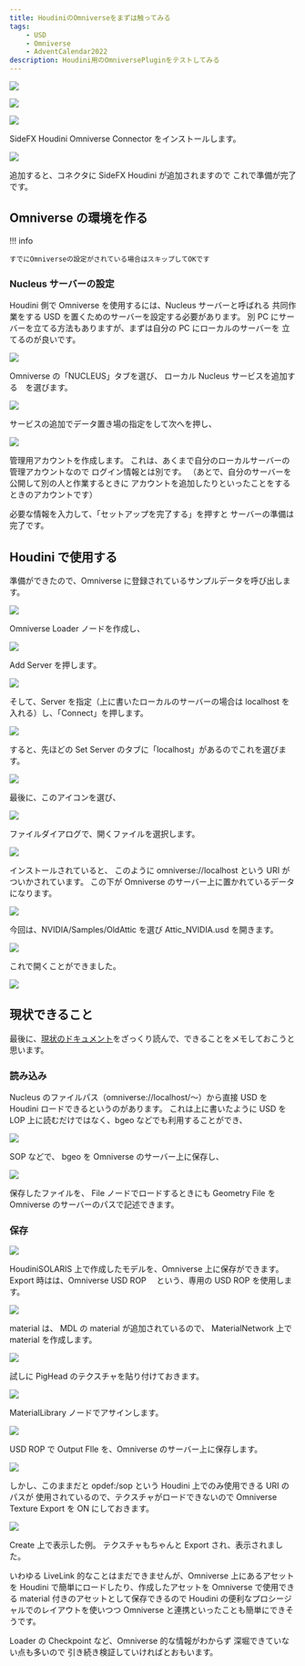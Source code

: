```yaml
---
title: HoudiniのOmniverseをまずは触ってみる
tags:
    - USD
    - Omniverse
    - AdventCalendar2022
description: Houdini用のOmniversePluginをテストしてみる
---
```


![](https://gyazo.com/d24c26a02ac8477e641dfb61c136ca79.png)

![](https://gyazo.com/58273455bcb4f4d387fbf8a7193af9fb.png)

![](https://gyazo.com/573964ddd30ac6b40fcb9eee82de570c.png)

SideFX Houdini Omniverse Connector をインストールします。

![](https://gyazo.com/d0b707d478b1f5986d8c44f8778b1a41.png)

追加すると、コネクタに SideFX Houdini が追加されますので
これで準備が完了です。

## Omniverse の環境を作る

!!! info

    すでにOmniverseの設定がされている場合はスキップしてOKです

### Nucleus サーバーの設定

Houdini 側で Omniverse を使用するには、Nucleus サーバーと呼ばれる
共同作業をする USD を置くためのサーバーを設定する必要があります。
別 PC にサーバーを立てる方法もありますが、まずは自分の PC にローカルのサーバーを
立てるのが良いです。

![](https://gyazo.com/e228fee933c5177aa5c9cde766ff1a31.png)

Omniverse の「NUCLEUS」タブを選び、
ローカル Nucleus サービスを追加する　を選びます。

![](https://gyazo.com/799a4684b3520d087d42c9fffb43ff04.png)

サービスの追加でデータ置き場の指定をして次へを押し、

![](https://gyazo.com/7a20b9e91de61754022aca19b486a528.png)

管理用アカウントを作成します。
これは、あくまで自分のローカルサーバーの管理アカウントなので
ログイン情報とは別です。
（あとで、自分のサーバーを公開して別の人と作業するときに
アカウントを追加したりといったことをするときのアカウントです）

必要な情報を入力して、「セットアップを完了する」を押すと
サーバーの準備は完了です。

## Houdini で使用する

準備ができたので、Omniverse に登録されているサンプルデータを呼び出します。

![](https://gyazo.com/280be5f449cf691fdb5ab6be86b0f9dd.png)

Omniverse Loader ノードを作成し、

![](https://gyazo.com/3ab3fe2126121ff80e07258abed6c5c9.png)

Add Server を押します。

![](https://gyazo.com/f602bd97528f34d3d7f5d4d77004c3db.png)

そして、Server を指定（上に書いたローカルのサーバーの場合は localhost を入れる）し、「Connect」を押します。

![](https://gyazo.com/acb81b8071ab498e457e08f9c15900be.png)

すると、先ほどの Set Server のタブに「localhost」があるのでこれを選びます。

![](https://gyazo.com/5256392f541ca8399f484ae9340b48b6.png)

最後に、このアイコンを選び、

![](https://gyazo.com/1b2856cded10d0bfabcbbb2d87db8db2.png)

ファイルダイアログで、開くファイルを選択します。

![](https://gyazo.com/14b8d2bc6fd5b428e76a563db748fc98.png)

インストールされていると、
このように omniverse://localhost という URI がついかされています。
この下が Omniverse のサーバー上に置かれているデータになります。

![](https://gyazo.com/550e33e19748fd8865cf472e55ba282d.png)

今回は、NVIDIA/Samples/OldAttic を選び Attic_NVIDIA.usd を開きます。

![](https://gyazo.com/395cdeafb25948d62035c7414f3dbfa0.png)

これで開くことができました。

![](https://i.gyazo.com/82118cc2d40369bddd8e92a87b3ef41f.jpg)

## 現状できること

最後に、[現状のドキュメント](https://docs.omniverse.nvidia.com/con_connect/con_connect/houdini.html)をざっくり読んで、できることをメモしておこうと思います。

### 読み込み

Nucleus のファイルパス（omniverse://localhost/～）から直接 USD を Houdini ロードできるというのがあります。
これは上に書いたように USD を LOP 上に読むだけではなく、bgeo などでも利用することができ、

![](https://gyazo.com/34451484fc745ef950354b618d483673.png)

SOP などで、 bgeo を Omniverse のサーバー上に保存し、

![](https://gyazo.com/7955cab787fceeb5353e48e0f31cd424.png)

保存したファイルを、 File ノードでロードするときにも
Geometry File を Omniverse のサーバーのパスで記述できます。

### 保存

![](https://gyazo.com/92883a1de09a8994c5b6bf7c4e1174f8.png)

HoudiniSOLARIS 上で作成したモデルを、Omniverse 上に保存ができます。
Export 時はは、Omniverse USD ROP 　という、専用の USD ROP を使用します。

![](https://gyazo.com/6eb194191e03485acad091f97f5075dd.png)

material は、 MDL の material が追加されているので、 MaterialNetwork 上で material を作成します。

![](https://gyazo.com/c953d67c054219a6f812950d73dd8390.png)

試しに PigHead のテクスチャを貼り付けておきます。

![](https://gyazo.com/fdfa24e10a500a405101007ed0cff2d1.png)

MaterialLibrary ノードでアサインします。

![](https://gyazo.com/97b383fdc513ff74a893f9d9c8d1c670.png)

USD ROP で Output FIle を、Omniverse のサーバー上に保存します。

![](https://gyazo.com/1e934069b375788ff0478a433b781c79.png)

しかし、このままだと opdef:/sop という Houdini 上でのみ使用できる URI のパスが
使用されているので、テクスチャがロードできないので
Omniverse Texture Export を ON にしておきます。

![](https://gyazo.com/6a2762794a741c6ba2a430060695e91a.png)

Create 上で表示した例。
テクスチャもちゃんと Export され、表示されました。

いわゆる LiveLink 的なことはまだできませんが、Omniverse 上にあるアセットを
Houdini で簡単にロードしたり、作成したアセットを
Omniverse で使用できる material 付きのアセットとして保存できるので
Houdini の便利なプロシージャルでのレイアウトを使いつつ
Omniverse と連携といったことも簡単にできそうです。

Loader の Checkpoint など、Omniverse 的な情報がわからず
深堀できていない点も多いので
引き続き検証していければとおもいます。
